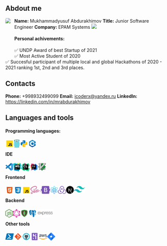 ## Abdout me

<img src="https://avatars.githubusercontent.com/u/59238478?v=4" height="110" style="border-radius:10%; margin: 0 12px 0 0" align="left">

**Name:** Mukhammadyusuf Abdurakhimov
**Title:** Junior Software Engineer
**Company:** EPAM Systems
<img src="https://logos-download.com/wp-content/uploads/2019/06/Epam_Systems_Logo.png" height="64">

#### Personal achivements:

✅ UNDP Award of best Startup of 2021 <br>
✅ Most Active Student of 2020 <br>
✅ Succesful participant of multiple local and global Hackathons of 2020 - 2021 ranking 1st, 2nd and 3rd places.

## Contacts

**Phone:** +998932499099
**Email:** icoderx@yandex.ru
**LinkedIn:** https://linkedin.com/in/mrabdurakhimov

## Languages and tools

#### Programming languages:

<img align="left" alt="JavaScript" height="26px" src="./techs/javascript.svg" />
<img align="left" alt="golang" height="26px" src="./techs/golang.svg" />
<img align="left" alt="python" height="26px" src="./techs/python.svg" />
<img align="left" alt="C++" height="26px" src="./techs/c++.svg" />
<br>

#### IDE

<img align="left" alt="Visual Studio Code" height="24px" src="./techs/vs-code.svg" />
<img align="left" alt="Webstrom" height="26px" src="./techs/webstorm.svg" />
<img align="left" alt="Webstrom" height="26px" src="./techs/clion.svg" />
<img align="left" alt="IntelliJ IDEA" height="26px" src="./techs/intellij.svg" />
<img align="left" alt="Vim" height="24px" src="./techs/vim.svg" />
<!-- <img align="left" alt="Vim" height="26px" src="./techs/vim.svg" /> -->
<br>

#### Frontend

<img align="left" alt="HTML" height="26px" src="./techs/html.svg" alt="html" />
<img align="left" alt="CSS" height="26px" src="./techs/css.svg" />
<img align="left" alt="CSS" height="26px" src="./techs/javascript.svg" />
<img align="left" alt="Sass" height="24px" src="./techs/sass.svg" />
<img align="left" alt="Bootstrap" height="24px" src="./techs/bootstrap.svg" />
<img align="left" alt="react" height="24px" src="./techs/react.svg" />
<img align="left" alt="react" height="24px" src="./techs/redux.svg" />
<img align="left" alt="NextJS" width="24px" src="./techs/nextjs.svg" />
<img align="left" alt="Tailwind" height="20px" src="./techs/tailwind.svg" />
<br>

#### Backend

<img align="left" alt="NodeJS" height="26px" src="./techs/node-js.svg" />
<img align="left" alt="GraphQL" height="26px" src="./techs/graphql.svg" />
<img align="left" alt="MongoDB" height="26px" src="./techs/mongodb.svg" />
<img align="left" alt="PostgreSQL" height="26px" src="./techs/postgres.svg" />
<img align="left" alt="express" height="26px" src="./techs/express.svg" />

<br>

#### Other tools

<img align="left" alt="Powershell" height="26px" src="./techs/powershell.svg" />
<img align="left" alt="Git" height="26px" src="./techs/git.svg" />
<img align="left" alt="GitHub" height="26px" src="./techs/github.svg" />
<img align="left" alt="Heroku" height="26px" src="./techs/heroku.svg" />
<img align="left" alt="AWS Lambda" height="26px" src="./techs/aws.svg" />
<img align="left" alt="Jira" height="26px" src="./techs/jira.svg" />
